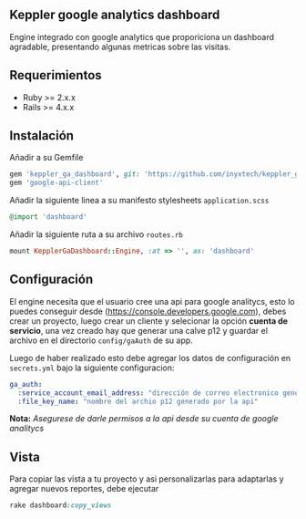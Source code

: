 ## Keppler google analytics dashboard 

Engine integrado con google analytics que proporiciona un dashboard agradable, presentando algunas metricas sobre las visitas.

## Requerimientos

* Ruby >= 2.x.x
* Rails >= 4.x.x

## Instalación

Añadir a su Gemfile

```ruby
gem 'keppler_ga_dashboard', git: 'https://github.com/inyxtech/keppler_ga_dashboard.git'
gem 'google-api-client'
```

Añadir la siguiente linea a su manifesto stylesheets `application.scss`

```ruby
@import 'dashboard'
```

Añadir la siguiente ruta a su archivo `routes.rb`

```ruby
mount KepplerGaDashboard::Engine, :at => '', as: 'dashboard'
```

## Configuración

El engine necesita que el usuario cree una api para google analitycs, esto lo puedes conseguir desde (https://console.developers.google.com), debes crear un  proyecto, luego crear un cliente y selecionar la opción **cuenta de servicio**, una vez creado hay que generar una calve p12 y guardar el archivo en el directorio `config/gaAuth` de su app.

Luego de haber realizado esto debe agregar los datos de configuración en `secrets.yml` bajo la siguiente configuracion:

```yml
ga_auth:
  :service_account_email_address: "dirección de correo electronico generada por la api"
  :file_key_name: "nombre del archio p12 generado por la api"
```

**Nota:** *Asegurese de darle permisos a la api desde su cuenta de google analitycs*

## Vista

Para copiar las vista a tu proyecto y asi personalizarlas para adaptarlas y agregar nuevos reportes, debe ejecutar

```ruby
rake dashboard:copy_views
```